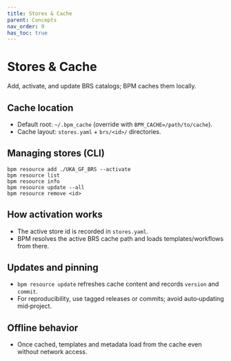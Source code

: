 ```yaml
---
title: Stores & Cache
parent: Concepts
nav_order: 9
has_toc: true
---
```


# Stores & Cache

Add, activate, and update BRS catalogs; BPM caches them locally.

## Cache location
- Default root: `~/.bpm_cache` (override with `BPM_CACHE=/path/to/cache`).
- Cache layout: `stores.yaml` + `brs/<id>/` directories.

## Managing stores (CLI)
```
bpm resource add ./UKA_GF_BRS --activate
bpm resource list
bpm resource info
bpm resource update --all
bpm resource remove <id>
```

## How activation works
- The active store id is recorded in `stores.yaml`.
- BPM resolves the active BRS cache path and loads templates/workflows from there.

## Updates and pinning
- `bpm resource update` refreshes cache content and records `version` and `commit`.
- For reproducibility, use tagged releases or commits; avoid auto‑updating mid‑project.

## Offline behavior
- Once cached, templates and metadata load from the cache even without network access.
